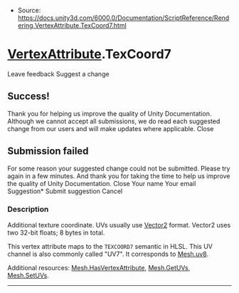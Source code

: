 * Source: https://docs.unity3d.com/6000.0/Documentation/ScriptReference/Rendering.VertexAttribute.TexCoord7.html

#  [VertexAttribute](https://docs.unity3d.com/6000.0/Documentation/ScriptReference/Rendering.VertexAttribute.html).TexCoord7
Leave feedback
Suggest a change
## Success!
Thank you for helping us improve the quality of Unity Documentation. Although we cannot accept all submissions, we do read each suggested change from our users and will make updates where applicable.
Close
## Submission failed
For some reason your suggested change could not be submitted. Please <a>try again</a> in a few minutes. And thank you for taking the time to help us improve the quality of Unity Documentation.
Close
Your name Your email Suggestion* Submit suggestion
Cancel
### Description
Additional texture coordinate.
UVs usually use [Vector2](https://docs.unity3d.com/6000.0/Documentation/ScriptReference/Vector2.html) format. Vector2 uses two 32-bit floats; 8 bytes in total.  
  
This vertex attribute maps to the `TEXCOORD7` semantic in HLSL. This UV channel is also commonly called "UV7". It corresponds to [Mesh.uv8](https://docs.unity3d.com/6000.0/Documentation/ScriptReference/Mesh-uv8.html).  
  
Additional resources: [Mesh.HasVertexAttribute](https://docs.unity3d.com/6000.0/Documentation/ScriptReference/Mesh.HasVertexAttribute.html), [Mesh.GetUVs](https://docs.unity3d.com/6000.0/Documentation/ScriptReference/Mesh.GetUVs.html), [Mesh.SetUVs](https://docs.unity3d.com/6000.0/Documentation/ScriptReference/Mesh.SetUVs.html).
* * *
